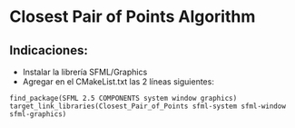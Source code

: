 # Closest Pair of Points Algorithm

## Indicaciones:
* Instalar la librería SFML/Graphics
* Agregar en el CMakeList.txt las 2 líneas siguientes:

`find_package(SFML 2.5 COMPONENTS system window graphics)
target_link_libraries(Closest_Pair_of_Points sfml-system sfml-window sfml-graphics)`